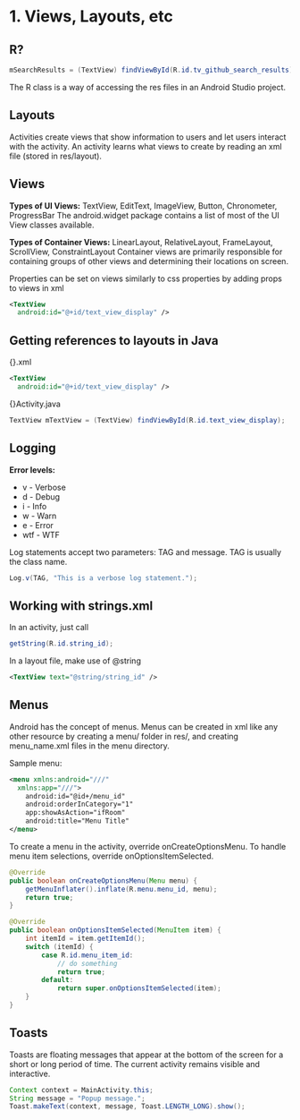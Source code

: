 # 1. Views, Layouts, etc

## R?
```java
mSearchResults = (TextView) findViewById(R.id.tv_github_search_results);
```

The R class is a way of accessing the res files in an Android Studio project.

## Layouts

Activities create views that show information to users and let users interact with the activity. An activity learns what views to create by reading an xml file (stored in res/layout). 

## Views

**Types of UI Views:** TextView, EditText, ImageView, Button, Chronometer, ProgressBar
The android.widget package contains a list of most of the UI View classes available.

**Types of Container Views:** LinearLayout, RelativeLayout, FrameLayout, ScrollView, ConstraintLayout
Container views are primarily responsible for containing groups of other views and determining their locations on screen.

Properties can be set on views similarly to css properties by adding props to views in xml
```xml
<TextView
  android:id="@+id/text_view_display" />
  ```
  
## Getting references to layouts in Java
{}.xml
```xml
<TextView
  android:id="@+id/text_view_display" />
```

{}Activity.java
```java
TextView mTextView = (TextView) findViewById(R.id.text_view_display);
```

## Logging
**Error levels:**
* v - Verbose
* d - Debug
* i - Info
* w - Warn
* e - Error
* wtf - WTF

Log statements accept two parameters: TAG and message. TAG is usually the class name.
```java
Log.v(TAG, "This is a verbose log statement.");
```

## Working with strings.xml

In an activity, just call 
```java
getString(R.id.string_id); 
```

In a layout file, make use of @string
```xml
<TextView text="@string/string_id" />
```

## Menus
Android has the concept of menus. Menus can be created in xml like any other resource by creating a menu/ folder in res/, and creating menu_name.xml files in the menu directory.

Sample menu:
```xml
<menu xmlns:android="///"
  xmlns:app="///">
    android:id="@id+/menu_id"
    android:orderInCategory="1"
    app:showAsAction="ifRoom"
    android:title="Menu Title"
</menu>
```
To create a menu in the activity, override onCreateOptionsMenu. To handle menu item selections, override onOptionsItemSelected.

```java
@Override
public boolean onCreateOptionsMenu(Menu menu) {
    getMenuInflater().inflate(R.menu.menu_id, menu);
    return true;
}

@Override
public boolean onOptionsItemSelected(MenuItem item) {
    int itemId = item.getItemId();
    switch (itemId) {
        case R.id.menu_item_id:
            // do something
            return true;
        default:
            return super.onOptionsItemSelected(item);
    }
}
```

## Toasts
Toasts are floating messages that appear at the bottom of the screen for a short or long period of time. The current activity remains visible and interactive.

```java
Context context = MainActivity.this;
String message = "Popup message.";
Toast.makeText(context, message, Toast.LENGTH_LONG).show();
```
